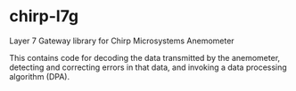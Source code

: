 # chirp-l7g
Layer 7 Gateway library for Chirp Microsystems Anemometer

This contains code for decoding the data transmitted by the anemometer, detecting and correcting errors in that data, and invoking a data processing algorithm (DPA).
